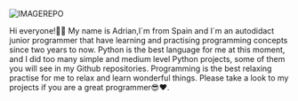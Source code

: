 

![IMAGEREPO](https://th.bing.com/th/id/OIP.t0YQ8yPhUV6roggnNdUINgAAAA?rs=1&pid=ImgDetMain)


Hi everyone!🙋‍♂️ My name is Adrian,I´m from Spain and I´m an autodidact junior programmer that have learning and practising programming concepts since two years to now. Python is the best language for me at this moment, and I did too many simple and medium level Python projects, some of them you will see in my Github repositories. Programming is the best relaxing practise for me to relax and learn wonderful things. Please take a look to my projects if you are a great programmer😎❤.
